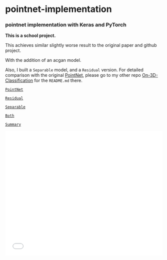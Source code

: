 # pointnet-implementation

### pointnet implementation with Keras and PyTorch

**This is a school project.**

This achieves similar slightly worse result to the original paper and github project.

With the addition of an acgan model. 

Also, I built a `Separable` model, and a `Residual` version. For detailed comparison with the original [PointNet][p-net], please go to my other repo [On-3D-Classification][3d repo] for the `README.md` there.



[`PointNet`](Keras/Classifier.png)

[`Residual`](Keras/Residual_Classifier.png)

[`Separable`](Keras/Separable_Classifier.png)

[`Both`](Keras/Separable_Residual_Classifier.png)

[`Summary`](Keras/summary.pdf)

<iframe src="Keras/summary.pdf" style="width:100%;height:400px" frameborder="0"></iframe>



[3d repo]: https://github.com/MutatedFlood/On-3D-classification

[p-net]: https://github.com/charlesq34/pointnet